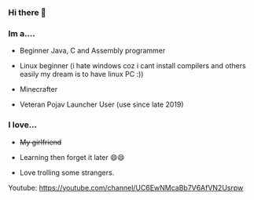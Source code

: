### Hi there 👋
 
### Im a....

 - Beginner Java, C and Assembly programmer

 - Linux beginner (i hate windows coz i cant install compilers and others easily my dream is to have linux PC :))
 
 - Minecrafter

 - Veteran Pojav Launcher User (use since late 2019)

### I love...
 - ~~My girlfriend~~
 
 - Learning then forget it later 😄😄

 - Love trolling some strangers.

Youtube: https://youtube.com/channel/UC6EwNMcaBb7V6AfVN2Usrpw
